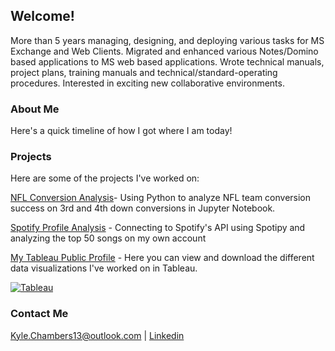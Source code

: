 ## Welcome!
More than 5 years managing, designing, and deploying various tasks for MS Exchange and Web Clients. Migrated and enhanced various Notes/Domino based applications to MS web based applications. Wrote technical manuals, project plans, training manuals and technical/standard-operating procedures. Interested in exciting new collaborative environments.


### About Me
Here's a quick timeline of how I got where I am today!

### Projects

Here are some of the projects I've worked on:
  
[NFL Conversion Analysis](https://github.com/MyFriendKMC/Conversions/blob/master/NFL_conversions.ipynb)- Using Python to analyze NFL team conversion success on 3rd and 4th down conversions in Jupyter Notebook.

[Spotify Profile Analysis](https://github.com/myfriendkmc/spotify) - Connecting to Spotify's API using Spotipy and analyzing the top 50 songs on my own account

[My Tableau Public Profile](https://public.tableau.com/profile/kyle.chambers) - Here you can view and download the different data visualizations I've worked on in Tableau. 

[![Tableau](https://user-images.githubusercontent.com/47094499/75715926-3f027280-5c9c-11ea-9133-5c292a5d9a84.png)](https://user-images.githubusercontent.com/47094499/75715926-3f027280-5c9c-11ea-9133-5c292a5d9a84.png)


### Contact Me
[Kyle.Chambers13@outlook.com](mailto:kyle.chambers13@outlook.com) | 
[Linkedin](https://www.linkedin.com/in/kylemchambers/)
